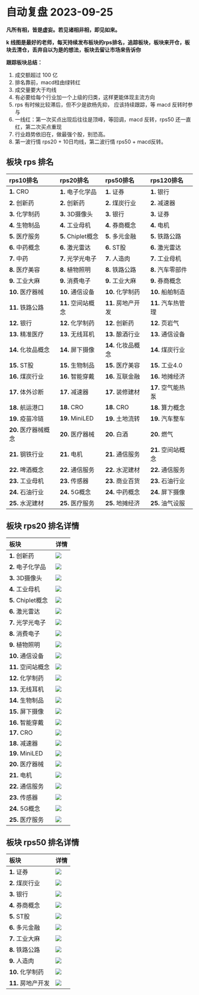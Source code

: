 # 自动复盘 2023-09-25

**凡所有相，皆是虚妄。若见诸相非相，即见如来。**

**k 线图是最好的老师，每天持续发布板块的rps排名，追踪板块，板块来开仓，板块去清仓，丢弃自以为是的想法，板块去留让市场来告诉你**
        
**跟踪板块总结：**
1. 成交额超过 100 亿
2. 排名靠前，macd柱由绿转红
3. 成交量要大于均线
4. 有必要给每个行业加一个上级的归类，这样更能体现主流方向
5. rps 有时候比较滞后，但不少是欲杨先抑， 应该持续跟踪，等 macd 反转时参与
6. 一线红：第一次买点出现后往往是顶峰，等回调，macd 反转，rps50 还一直红，第二次买点重现
7. 行业趋势依旧在，做最强个股，别恐高。
8. 第一波行情 rps20 + 10日均线，第二波行情 rps50 + macd反转。
        
## 板块 rps 排名
| rps10排名            | rps20排名          | rps50排名          | rps120排名         |
|:---------------------|:-------------------|:-------------------|:-------------------|
| **1.** CRO           | **1.** 电子化学品  | **1.** 证券        | **1.** 银行        |
| **2.** 创新药        | **2.** 创新药      | **2.** 煤炭行业    | **2.** 减速器      |
| **3.** 化学制药      | **3.** 3D摄像头    | **3.** 银行        | **3.** 证券        |
| **4.** 生物制品      | **4.** 工业母机    | **4.** 券商概念    | **4.** 电机        |
| **5.** 医疗服务      | **5.** Chiplet概念 | **5.** 多元金融    | **5.** 铁路公路    |
| **6.** 中药概念      | **6.** 激光雷达    | **6.** ST股        | **6.** 激光雷达    |
| **7.** 中药          | **7.** 光学光电子  | **7.** 人造肉      | **7.** 工业母机    |
| **8.** 医疗美容      | **8.** 植物照明    | **8.** 铁路公路    | **8.** 汽车零部件  |
| **9.** 工业大麻      | **9.** 消费电子    | **9.** 工业大麻    | **9.** 券商概念    |
| **10.** 医疗器械     | **10.** 通信设备   | **10.** 化学制药   | **10.** 船舶制造   |
| **11.** 铁路公路     | **11.** 空间站概念 | **11.** 房地产开发 | **11.** 汽车热管理 |
| **12.** 银行         | **12.** 化学制药   | **12.** 创新药     | **12.** 页岩气     |
| **13.** 精准医疗     | **13.** 无线耳机   | **13.** 酿酒行业   | **13.** 通信设备   |
| **14.** 化妆品概念   | **14.** 屏下摄像   | **14.** 化妆品概念 | **14.** 煤炭行业   |
| **15.** ST股         | **15.** 生物制品   | **15.** 医疗美容   | **15.** 工业4.0    |
| **16.** 煤炭行业     | **16.** 智能穿戴   | **16.** 互联金融   | **16.** 地摊经济   |
| **17.** 体外诊断     | **17.** 减速器     | **17.** 装修建材   | **17.** 空气能热泵 |
| **18.** 航运港口     | **18.** CRO        | **18.** CRO        | **18.** 算力概念   |
| **19.** 疫苗冷链     | **19.** MiniLED    | **19.** 土地流转   | **19.** 汽车整车   |
| **20.** 医疗器械概念 | **20.** 医疗器械   | **20.** 白酒       | **20.** 燃气       |
| **21.** 钢铁行业     | **21.** 电机       | **21.** 通信服务   | **21.** 空间站概念 |
| **22.** 啤酒概念     | **22.** 通信服务   | **22.** 水泥建材   | **22.** 通信服务   |
| **23.** 工业母机     | **23.** 传感器     | **23.** 商业百货   | **23.** 石油行业   |
| **24.** 石油行业     | **24.** 5G概念     | **24.** 中药概念   | **24.** 屏下摄像   |
| **25.** 水泥建材     | **25.** 医疗服务   | **25.** 地摊经济   | **25.** 油气设服   |
## 板块 rps20 排名详情
| 板块               | 详情                                                                                                |
|:-------------------|:----------------------------------------------------------------------------------------------------|
| **1.** 创新药      | ![](https://sykent-blog-image.oss-cn-beijing.aliyuncs.com/quant/image/2023/9/1695629153512-tmp.jpg) |
| **2.** 电子化学品  | ![](https://sykent-blog-image.oss-cn-beijing.aliyuncs.com/quant/image/2023/9/1695629154959-tmp.jpg) |
| **3.** 3D摄像头    | ![](https://sykent-blog-image.oss-cn-beijing.aliyuncs.com/quant/image/2023/9/1695629156078-tmp.jpg) |
| **4.** 工业母机    | ![](https://sykent-blog-image.oss-cn-beijing.aliyuncs.com/quant/image/2023/9/1695629157012-tmp.jpg) |
| **5.** Chiplet概念 | ![](https://sykent-blog-image.oss-cn-beijing.aliyuncs.com/quant/image/2023/9/1695629158049-tmp.jpg) |
| **6.** 激光雷达    | ![](https://sykent-blog-image.oss-cn-beijing.aliyuncs.com/quant/image/2023/9/1695629158999-tmp.jpg) |
| **7.** 光学光电子  | ![](https://sykent-blog-image.oss-cn-beijing.aliyuncs.com/quant/image/2023/9/1695629160035-tmp.jpg) |
| **8.** 消费电子    | ![](https://sykent-blog-image.oss-cn-beijing.aliyuncs.com/quant/image/2023/9/1695629161018-tmp.jpg) |
| **9.** 植物照明    | ![](https://sykent-blog-image.oss-cn-beijing.aliyuncs.com/quant/image/2023/9/1695629161931-tmp.jpg) |
| **10.** 通信设备   | ![](https://sykent-blog-image.oss-cn-beijing.aliyuncs.com/quant/image/2023/9/1695629162837-tmp.jpg) |
| **11.** 空间站概念 | ![](https://sykent-blog-image.oss-cn-beijing.aliyuncs.com/quant/image/2023/9/1695629164010-tmp.jpg) |
| **12.** 化学制药   | ![](https://sykent-blog-image.oss-cn-beijing.aliyuncs.com/quant/image/2023/9/1695629165065-tmp.jpg) |
| **13.** 无线耳机   | ![](https://sykent-blog-image.oss-cn-beijing.aliyuncs.com/quant/image/2023/9/1695629166103-tmp.jpg) |
| **14.** 生物制品   | ![](https://sykent-blog-image.oss-cn-beijing.aliyuncs.com/quant/image/2023/9/1695629167080-tmp.jpg) |
| **15.** 屏下摄像   | ![](https://sykent-blog-image.oss-cn-beijing.aliyuncs.com/quant/image/2023/9/1695629168169-tmp.jpg) |
| **16.** 智能穿戴   | ![](https://sykent-blog-image.oss-cn-beijing.aliyuncs.com/quant/image/2023/9/1695629169121-tmp.jpg) |
| **17.** CRO        | ![](https://sykent-blog-image.oss-cn-beijing.aliyuncs.com/quant/image/2023/9/1695629170089-tmp.jpg) |
| **18.** 减速器     | ![](https://sykent-blog-image.oss-cn-beijing.aliyuncs.com/quant/image/2023/9/1695629170983-tmp.jpg) |
| **19.** MiniLED    | ![](https://sykent-blog-image.oss-cn-beijing.aliyuncs.com/quant/image/2023/9/1695629171919-tmp.jpg) |
| **20.** 医疗器械   | ![](https://sykent-blog-image.oss-cn-beijing.aliyuncs.com/quant/image/2023/9/1695629172891-tmp.jpg) |
| **21.** 电机       | ![](https://sykent-blog-image.oss-cn-beijing.aliyuncs.com/quant/image/2023/9/1695629173826-tmp.jpg) |
| **22.** 通信服务   | ![](https://sykent-blog-image.oss-cn-beijing.aliyuncs.com/quant/image/2023/9/1695629174767-tmp.jpg) |
| **23.** 传感器     | ![](https://sykent-blog-image.oss-cn-beijing.aliyuncs.com/quant/image/2023/9/1695629175764-tmp.jpg) |
| **24.** 5G概念     | ![](https://sykent-blog-image.oss-cn-beijing.aliyuncs.com/quant/image/2023/9/1695629176736-tmp.jpg) |
| **25.** 医疗服务   | ![](https://sykent-blog-image.oss-cn-beijing.aliyuncs.com/quant/image/2023/9/1695629177764-tmp.jpg) |
## 板块 rps50 排名详情
| 板块               | 详情                                                                                                |
|:-------------------|:----------------------------------------------------------------------------------------------------|
| **1.** 证券        | ![](https://sykent-blog-image.oss-cn-beijing.aliyuncs.com/quant/image/2023/9/1695629178773-tmp.jpg) |
| **2.** 煤炭行业    | ![](https://sykent-blog-image.oss-cn-beijing.aliyuncs.com/quant/image/2023/9/1695629179746-tmp.jpg) |
| **3.** 银行        | ![](https://sykent-blog-image.oss-cn-beijing.aliyuncs.com/quant/image/2023/9/1695629180681-tmp.jpg) |
| **4.** 券商概念    | ![](https://sykent-blog-image.oss-cn-beijing.aliyuncs.com/quant/image/2023/9/1695629181645-tmp.jpg) |
| **5.** ST股        | ![](https://sykent-blog-image.oss-cn-beijing.aliyuncs.com/quant/image/2023/9/1695629182609-tmp.jpg) |
| **6.** 多元金融    | ![](https://sykent-blog-image.oss-cn-beijing.aliyuncs.com/quant/image/2023/9/1695629183513-tmp.jpg) |
| **7.** 工业大麻    | ![](https://sykent-blog-image.oss-cn-beijing.aliyuncs.com/quant/image/2023/9/1695629184586-tmp.jpg) |
| **8.** 铁路公路    | ![](https://sykent-blog-image.oss-cn-beijing.aliyuncs.com/quant/image/2023/9/1695629185495-tmp.jpg) |
| **9.** 人造肉      | ![](https://sykent-blog-image.oss-cn-beijing.aliyuncs.com/quant/image/2023/9/1695629186478-tmp.jpg) |
| **10.** 化学制药   | ![](https://sykent-blog-image.oss-cn-beijing.aliyuncs.com/quant/image/2023/9/1695629187339-tmp.jpg) |
| **11.** 房地产开发 | ![](https://sykent-blog-image.oss-cn-beijing.aliyuncs.com/quant/image/2023/9/1695629188334-tmp.jpg) |